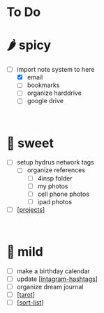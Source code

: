 # To Do

# 🌶️ spicy

- [ ] import note system to here
  - [x] email
  - [ ] bookmarks
  - [ ] organize harddrive
  - [ ] google drive

<br/>

# 🍍 sweet

- [ ] setup hydrus network tags
  - [ ] organize references
    - [ ] 4insp folder
    - [ ] my photos
    - [ ] cell phone photos
    - [ ] ipad photos
- [ ] [[projects]]

<br/>

# 🥑 mild

- [ ] make a birthday calendar
- [ ] update [[intagram-hashtags]]
- [ ] organize dream journal
- [ ] [[tarot]]
- [ ] [[sort-list]]

[//begin]: # "Autogenerated link references for markdown compatibility"
[projects]: projects "Projects"
[intagram-hashtags]: intagram-hashtags "Instagram Hashtags"
[tarot]: tarot "Tarot"
[sort-list]: sort-list "Sort"
[//end]: # "Autogenerated link references"